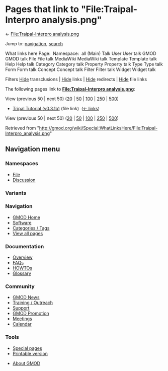 <div id="mw-page-base" class="noprint">

</div>

<div id="mw-head-base" class="noprint">

</div>

<div id="content" class="mw-body" role="main">

<span id="top"></span>

<div id="mw-js-message" style="display:none;">

</div>



# <span dir="auto">Pages that link to "File:Traipal-Interpro analysis.png"</span>

<div id="bodyContent">

<div id="contentSub">

← [File:Traipal-Interpro
analysis.png](/wiki/File:Traipal-Interpro_analysis.png "File:Traipal-Interpro analysis.png")

</div>

<div id="jump-to-nav" class="mw-jump">

Jump to: [navigation](#mw-navigation), [search](#p-search)

</div>

<div id="mw-content-text">

What links here Page:  Namespace:  all (Main) Talk User User talk GMOD
GMOD talk File File talk MediaWiki MediaWiki talk Template Template talk
Help Help talk Category Category talk Property Property talk Type Type
talk Form Form talk Concept Concept talk Filter Filter talk Widget
Widget talk

Filters
[Hide](/mediawiki/index.php?title=Special:WhatLinksHere/File:Traipal-Interpro_analysis.png&hidetrans=1 "Special:WhatLinksHere/File:Traipal-Interpro analysis.png")
transclusions \|
[Hide](/mediawiki/index.php?title=Special:WhatLinksHere/File:Traipal-Interpro_analysis.png&hidelinks=1 "Special:WhatLinksHere/File:Traipal-Interpro analysis.png")
links \|
[Hide](/mediawiki/index.php?title=Special:WhatLinksHere/File:Traipal-Interpro_analysis.png&hideredirs=1 "Special:WhatLinksHere/File:Traipal-Interpro analysis.png")
redirects \|
[Hide](/mediawiki/index.php?title=Special:WhatLinksHere/File:Traipal-Interpro_analysis.png&hideimages=1 "Special:WhatLinksHere/File:Traipal-Interpro analysis.png")
file links

The following pages link to **[File:Traipal-Interpro
analysis.png](/wiki/File:Traipal-Interpro_analysis.png "File:Traipal-Interpro analysis.png")**:

View (previous 50 \| next 50)
([20](/mediawiki/index.php?title=Special:WhatLinksHere/File:Traipal-Interpro_analysis.png&limit=20 "Special:WhatLinksHere/File:Traipal-Interpro analysis.png")
\|
[50](/mediawiki/index.php?title=Special:WhatLinksHere/File:Traipal-Interpro_analysis.png&limit=50 "Special:WhatLinksHere/File:Traipal-Interpro analysis.png")
\|
[100](/mediawiki/index.php?title=Special:WhatLinksHere/File:Traipal-Interpro_analysis.png&limit=100 "Special:WhatLinksHere/File:Traipal-Interpro analysis.png")
\|
[250](/mediawiki/index.php?title=Special:WhatLinksHere/File:Traipal-Interpro_analysis.png&limit=250 "Special:WhatLinksHere/File:Traipal-Interpro analysis.png")
\|
[500](/mediawiki/index.php?title=Special:WhatLinksHere/File:Traipal-Interpro_analysis.png&limit=500 "Special:WhatLinksHere/File:Traipal-Interpro analysis.png"))

- [Tripal Tutorial
  (v0.3.1b)](/wiki/Tripal_Tutorial_(v0.3.1b) "Tripal Tutorial (v0.3.1b)")
  (file link) ‎ <span class="mw-whatlinkshere-tools">([←
  links](/mediawiki/index.php?title=Special:WhatLinksHere&target=Tripal+Tutorial+%28v0.3.1b%29 "Special:WhatLinksHere"))</span>

View (previous 50 \| next 50)
([20](/mediawiki/index.php?title=Special:WhatLinksHere/File:Traipal-Interpro_analysis.png&limit=20 "Special:WhatLinksHere/File:Traipal-Interpro analysis.png")
\|
[50](/mediawiki/index.php?title=Special:WhatLinksHere/File:Traipal-Interpro_analysis.png&limit=50 "Special:WhatLinksHere/File:Traipal-Interpro analysis.png")
\|
[100](/mediawiki/index.php?title=Special:WhatLinksHere/File:Traipal-Interpro_analysis.png&limit=100 "Special:WhatLinksHere/File:Traipal-Interpro analysis.png")
\|
[250](/mediawiki/index.php?title=Special:WhatLinksHere/File:Traipal-Interpro_analysis.png&limit=250 "Special:WhatLinksHere/File:Traipal-Interpro analysis.png")
\|
[500](/mediawiki/index.php?title=Special:WhatLinksHere/File:Traipal-Interpro_analysis.png&limit=500 "Special:WhatLinksHere/File:Traipal-Interpro analysis.png"))

</div>

<div class="printfooter">

Retrieved from
"<http://gmod.org/wiki/Special:WhatLinksHere/File:Traipal-Interpro_analysis.png>"

</div>

<div id="catlinks" class="catlinks catlinks-allhidden">

</div>

<div class="visualClear">

</div>

</div>

</div>

<div id="mw-navigation">

## Navigation menu

<div id="mw-head">



<div id="left-navigation">

<div id="p-namespaces" class="vectorTabs" role="navigation"
aria-labelledby="p-namespaces-label">

### Namespaces

- <span id="ca-nstab-image"><a href="/wiki/File:Traipal-Interpro_analysis.png" accesskey="c"
  title="View the file page [c]">File</a></span>
- <span id="ca-talk"><a
  href="/mediawiki/index.php?title=File_talk:Traipal-Interpro_analysis.png&amp;action=edit&amp;redlink=1"
  accesskey="t"
  title="Discussion about the content page [t]">Discussion</a></span>

</div>

<div id="p-variants" class="vectorMenu emptyPortlet" role="navigation"
aria-labelledby="p-variants-label">

### 

### Variants[](#)

<div class="menu">

</div>

</div>

</div>





</div>

</div>

</div>

<div id="mw-panel">

<div id="p-logo" role="banner">

<a href="/wiki/Main_Page"
style="background-image: url(http://gmod.org/images/GMOD-cogs.png);"
title="Visit the main page"></a>

</div>

<div id="p-Navigation" class="portal" role="navigation"
aria-labelledby="p-Navigation-label">

### Navigation

<div class="body">

- <span id="n-GMOD-Home">[GMOD Home](/wiki/Main_Page)</span>
- <span id="n-Software">[Software](/wiki/GMOD_Components)</span>
- <span id="n-Categories-.2F-Tags">[Categories /
  Tags](/wiki/Categories)</span>
- <span id="n-View-all-pages">[View all
  pages](/wiki/Special:AllPages)</span>

</div>

</div>

<div id="p-Documentation" class="portal" role="navigation"
aria-labelledby="p-Documentation-label">

### Documentation

<div class="body">

- <span id="n-Overview">[Overview](/wiki/Overview)</span>
- <span id="n-FAQs">[FAQs](/wiki/Category:FAQ)</span>
- <span id="n-HOWTOs">[HOWTOs](/wiki/Category:HOWTO)</span>
- <span id="n-Glossary">[Glossary](/wiki/Glossary)</span>

</div>

</div>

<div id="p-Community" class="portal" role="navigation"
aria-labelledby="p-Community-label">

### Community

<div class="body">

- <span id="n-GMOD-News">[GMOD News](/wiki/GMOD_News)</span>
- <span id="n-Training-.2F-Outreach">[Training /
  Outreach](/wiki/Training_and_Outreach)</span>
- <span id="n-Support">[Support](/wiki/Support)</span>
- <span id="n-GMOD-Promotion">[GMOD
  Promotion](/wiki/GMOD_Promotion)</span>
- <span id="n-Meetings">[Meetings](/wiki/Meetings)</span>
- <span id="n-Calendar">[Calendar](/wiki/Calendar)</span>

</div>

</div>

<div id="p-tb" class="portal" role="navigation"
aria-labelledby="p-tb-label">

### Tools

<div class="body">

- <span id="t-specialpages"><a href="/wiki/Special:SpecialPages" accesskey="q"
  title="A list of all special pages [q]">Special pages</a></span>
- <span id="t-print"><a
  href="/mediawiki/index.php?title=Special:WhatLinksHere/File:Traipal-Interpro_analysis.png&amp;printable=yes"
  rel="alternate" accesskey="p"
  title="Printable version of this page [p]">Printable version</a></span>

</div>

</div>

</div>

</div>

<div id="footer" role="contentinfo">

- <span id="footer-places-about">[About
  GMOD](/wiki/GMOD:About "GMOD:About")</span>

<!-- -->






</div>
